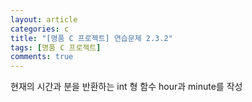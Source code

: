 ```yaml
---
layout: article
categories: c
title: "[명품 C 프로젝트] 연습문제 2.3.2"
tags: [명품 C 프로젝트]
comments: true
---
```


현재의 시간과 분을 반환하는 int 형 함수 hour과 minute를 작성

<script src="https://gist.github.com/junne47/da68e30a3d29e5afbf5eebe041537c82.js"></script>
